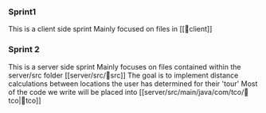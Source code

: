 ### Sprint1
This is a client side sprint
Mainly focused on files in [[📁client]]
### Sprint 2
This is a server side sprint
Mainly focuses on files contained within the server/src folder [[server/src/📁src]]
The goal is to implement distance calculations between locations the user has determined for their 'tour'
Most of the code we write will be placed into [[server/src/main/java/com/tco/📁tco|📁tco]]
